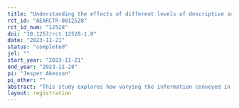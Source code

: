 ```yaml
---
title: "Understanding the effects of different levels of descriptive social norms"
rct_id: "AEARCTR-0012528"
rct_id_num: "12528"
doi: "10.1257/rct.12528-1.0"
date: "2023-11-21"
status: "completed"
jel: ""
start_year: "2023-11-21"
end_year: "2023-11-28"
pi: "Jesper Akesson"
pi_other: ""
abstract: "This study explores how varying the information conveyed in a descriptive social norm intervention influences participants' willingness to become advocates for a charity. Some participants are allocated to a control condition that is not shown a social norm, while others are allocated to conditions where they are told that they have been matched with 10 other participants, and are randomly told that 0, 2, 5, 8, or 10 of those they were matched with chose to become advocates. The main outcome of interest is whether participants indicate that they would like to sign up to become an advocate for the charity. Secondary outcomes include whether they felt bad for the charity because too few signed up and the perceived efficacy associated with becoming an advocate. In addition to randomly being allocated to conditions with different norm levels, participants are also either told that their decision will be kept confidential or that we may share their decision with the charity (so that they could contact them). "
layout: registration
---
```



